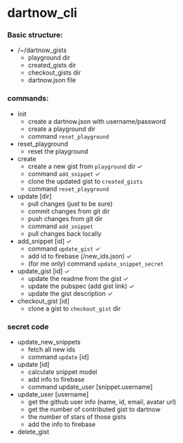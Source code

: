 # dartnow_cli

### Basic structure:

* /~/dartnow_gists
  * playground dir
  * created_gists dir
  * checkout_gists dir
  * dartnow.json file
  
### commands:

* init
  * create a dartnow.json with username/password
  * create a playground dir
  * command `reset_playground`
* reset_playground
  * reset the playground
* create
  * create a new gist from `playground` dir ✓
  * command `add_snippet` ✓
  * clone the updated gist to `created_gists`
  * command `reset_playground`
* update [dir]
  * pull changes (just to be sure) 
  * commit changes from git dir
  * push changes from git dir
  * command `add_snippet`
  * pull changes back locally
* add_snippet [id] ✓
  * command `update_gist` ✓
  * add id to firebase (/new_ids.json) ✓
  * (for me only) command `update_snippet_secret`
* update_gist [id] ✓
  * update the readme from the gist ✓
  * update the pubspec (add gist link) ✓
  * update the gist description ✓
* checkout_gist [id]
  * clone a gist to `checkout_gist` dir

### secret code
* update_new_snippets
  * fetch all new ids
  * command `update` [id]
* update [id]
  * calculate snippet model
  * add info to firebase
  * command update_user [snippet.username]
* update_user [username]
  * get the github user info (name, id, email, avatar url)
  * get the number of contributed gist to dartnow
  * the number of stars of those gists
  * add the info to firebase
* delete_gist
